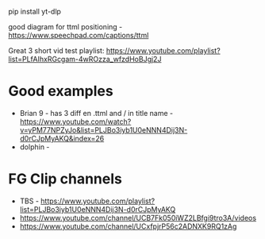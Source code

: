 pip install yt-dlp

good diagram for ttml positioning - https://www.speechpad.com/captions/ttml

Great 3 short vid test playlist: https://www.youtube.com/playlist?list=PLfAIhxRGcgam-4wROzza_wfzdHoBJgj2J


# Good examples
- Brian 9 - has 3 diff en .ttml and / in title name - https://www.youtube.com/watch?v=yPM77NPZyJo&list=PLJBo3iyb1U0eNNN4Dij3N-d0rCJpMyAKQ&index=26
- dolphin - 
# FG Clip channels
 - TBS - https://www.youtube.com/playlist?list=PLJBo3iyb1U0eNNN4Dij3N-d0rCJpMyAKQ
 - https://www.youtube.com/channel/UCB7Fk050iWZ2LBfgi9tro3A/videos
 - https://www.youtube.com/channel/UCxfpjrP56c2ADNXK9RQ1zAg


